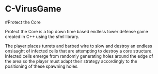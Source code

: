 # C-VirusGame

#Protect the Core

Protect the Core is a top down time based endless tower defense game created in C++ using the sfml library.

The player places turrets and barbed wire to slow and destroy an endless onslaught 
of infected cells that are attempting to destroy a core structure.
Infected cells emerge from randomly generating holes around the edge of the area so
the player must adapt their strategy accordingly to the positioning of these spawning
holes.
